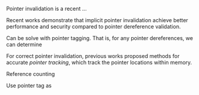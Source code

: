 Pointer invalidation is a recent ...

Recent works demonstrate that implicit pointer invalidation achieve better performance and security compared to pointer dereference validation.

Can be solve with pointer tagging.
That is, for any pointer dereferences, we can determine 

For correct pointer invalidation, previous works proposed methods for accurate *pointer tracking*, which track the pointer locations within memory.

Reference counting

Use pointer tag as 


